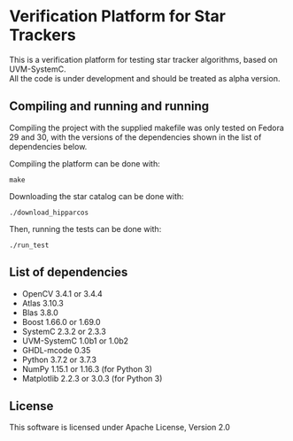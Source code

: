 # Verification Platform for Star Trackers

This is a verification platform for testing star tracker algorithms, based on UVM-SystemC.  
All the code is under development and should be treated as alpha version.

## Compiling and running and running

Compiling the project with the supplied makefile was only tested on Fedora 29 and 30, with the versions of the dependencies shown in the list of dependencies below.

Compiling the platform can be done with:

```
make
```
Downloading the star catalog can be done with:

```
./download_hipparcos
```

Then, running the tests can be done with:

```
./run_test
```

## List of dependencies

* OpenCV 3.4.1 or 3.4.4
* Atlas 3.10.3
* Blas 3.8.0
* Boost 1.66.0 or 1.69.0
* SystemC 2.3.2 or 2.3.3
* UVM-SystemC 1.0b1 or 1.0b2
* GHDL-mcode 0.35
* Python 3.7.2 or 3.7.3
* NumPy  1.15.1 or 1.16.3 (for Python 3)
* Matplotlib 2.2.3 or 3.0.3 (for Python 3)

## License

This software is licensed under Apache License, Version 2.0
